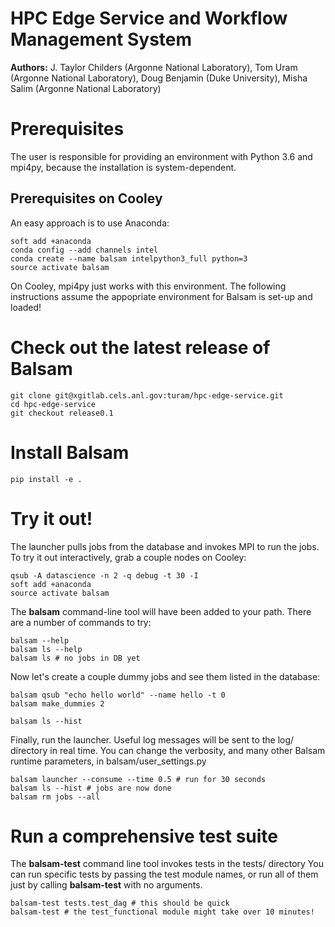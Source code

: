 # HPC Edge Service and Workflow Management System
**Authors:** J. Taylor Childers (Argonne National Laboratory), Tom Uram (Argonne National Laboratory), Doug Benjamin (Duke University), Misha Salim (Argonne National Laboratory)

# Prerequisites
The user is responsible for providing an environment with Python 3.6 and mpi4py, because the installation is
system-dependent. 

## Prerequisites on Cooley
An easy approach is to use Anaconda:
```
soft add +anaconda
conda config --add channels intel
conda create --name balsam intelpython3_full python=3
source activate balsam
```
On Cooley, mpi4py just works with this environment.
The following instructions assume the appopriate environment for Balsam is set-up and loaded!


# Check out the latest release of Balsam
```
git clone git@xgitlab.cels.anl.gov:turam/hpc-edge-service.git
cd hpc-edge-service
git checkout release0.1
```

# Install Balsam
```
pip install -e .
```

# Try it out!
The launcher pulls jobs from the database and invokes MPI to run the jobs.
To try it out interactively, grab a couple nodes on Cooley:
```
qsub -A datascience -n 2 -q debug -t 30 -I
soft add +anaconda
source activate balsam
```

The **balsam** command-line tool will have been added to your path.
There are a number of commands to try:
```
balsam --help
balsam ls --help
balsam ls # no jobs in DB yet
```

Now let's create a couple dummy jobs and see them listed in
the database:
```
balsam qsub "echo hello world" --name hello -t 0
balsam make_dummies 2

balsam ls --hist 
```

Finally, run the launcher. Useful log messages will be sent to the log/ directory in real time.
You can change the verbosity, and many other Balsam runtime parameters, in balsam/user_settings.py

```
balsam launcher --consume --time 0.5 # run for 30 seconds
balsam ls --hist # jobs are now done
balsam rm jobs --all
```

# Run a comprehensive test suite
The **balsam-test** command line tool invokes tests in the tests/ directory
You can run specific tests by passing the test module names, or run all of
them just by calling **balsam-test** with no arguments.
```
balsam-test tests.test_dag # this should be quick
balsam-test # the test_functional module might take over 10 minutes!
```

